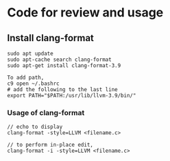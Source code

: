 
# Code for review and usage

## Install clang-format 

    sudo apt update
    sudo apt-cache search clang-format
    sudo apt-get install clang-format-3.9

    To add path, 
    c9 open ~/.bashrc
    # add the following to the last line
    export PATH="$PATH:/usr/lib/llvm-3.9/bin/" 

### Usage of clang-format

    // echo to display
    clang-format -style=LLVM <filename.c>

    // to perform in-place edit,
    clang-format -i -style=LLVM <filename.c> 